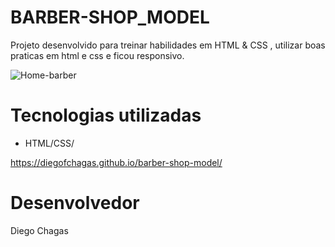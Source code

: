 # BARBER-SHOP_MODEL


Projeto desenvolvido para treinar habilidades em HTML & CSS , utilizar boas praticas em html e css e ficou responsivo.


![Home-barber](https://user-images.githubusercontent.com/81427079/179368204-e19a8e48-b27c-4d97-90ca-784d18ed8633.png)



# Tecnologias utilizadas

- HTML/CSS/

 https://diegofchagas.github.io/barber-shop-model/



# Desenvolvedor 

Diego Chagas
